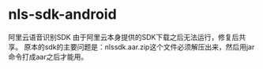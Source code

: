 # nls-sdk-android
阿里云语音识别SDK
由于阿里云本身提供的SDK下载之后无法运行，修复后共享。
原本的sdk的主要问题是：nlssdk.aar.zip这个文件必须解压出来，然后用jar命令打成aar之后才能用。
